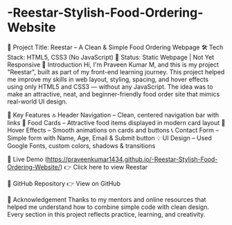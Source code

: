 # -Reestar-Stylish-Food-Ordering-Website
🚀 Project Title: Reestar – A Clean &amp; Simple Food Ordering Webpage 🛠️ Tech Stack: HTML5, CSS3 (No JavaScript) 📱 Status: Static Webpage | Not Yet Responsive
👋 Introduction
Hi, I'm Praveen Kumar M, and this is my project "Reestar", built as part of my front-end learning journey. This project helped me improve my skills in web layout, styling, spacing, and hover effects using only HTML5 and CSS3 — without any JavaScript. The idea was to make an attractive, neat, and beginner-friendly food order site that mimics real-world UI design.

🧩 Key Features
🔝 Header Navigation – Clean, centered navigation bar with links
🍔 Food Cards – Attractive food items displayed in modern card layout
🎨 Hover Effects – Smooth animations on cards and buttons
📞 Contact Form – Simple form with Name, Age, Email & Submit button
💡 UI Design – Used Google Fonts, custom colors, shadows & transitions

🔗 Live Demo
(https://praveenkumar1434.github.io/-Reestar-Stylish-Food-Ordering-Website/)
👉 Click here to view Reestar

📁 GitHub Repository
👉 View on GitHub

🙏 Acknowledgement
Thanks to my mentors and online resources that helped me understand how to combine simple code with clean design. Every section in this project reflects practice, learning, and creativity.
